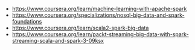 - https://www.coursera.org/learn/machine-learning-with-apache-spark
- https://www.coursera.org/specializations/nosql-big-data-and-spark-foundations
- https://www.coursera.org/learn/scala2-spark-big-data
- https://www.coursera.org/learn/packt-streaming-big-data-with-spark-streaming-scala-and-spark-3-09ksx
